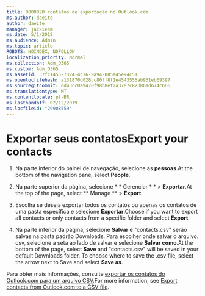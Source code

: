 ```yaml
---
title: 8000020 contatos de exportação no Outlook.com
ms.author: daeite
author: daeite
manager: jackiesm
ms.date: 5/1/2018
ms.audience: Admin
ms.topic: article
ROBOTS: NOINDEX, NOFOLLOW
localization_priority: Normal
ms.collection: Adm_O365
ms.custom: Adm_O365
ms.assetid: 37fc1455-7324-4c76-9a94-085a45e94c51
ms.openlocfilehash: a131870d028cc80ff8f1e4543555ab931eb09397
ms.sourcegitcommit: dd43cc0a9470f98b8ef2a3787c823801d674c666
ms.translationtype: MT
ms.contentlocale: pt-BR
ms.lasthandoff: 02/12/2019
ms.locfileid: "29908559"
---
```

# <a name="export-your-contacts"></a><span data-ttu-id="933a1-102">Exportar seus contatos</span><span class="sxs-lookup"><span data-stu-id="933a1-102">Export your contacts</span></span>

1. <span data-ttu-id="933a1-103">Na parte inferior do painel de navegação, selecione as **pessoas**.</span><span class="sxs-lookup"><span data-stu-id="933a1-103">At the bottom of the navigation pane, select **People**.</span></span>
    
2. <span data-ttu-id="933a1-104">Na parte superior da página, selecione \* \* Gerenciar \* \* \> **Exportar**.</span><span class="sxs-lookup"><span data-stu-id="933a1-104">At the top of the page, select \*\* Manage \*\* \> **Export**.</span></span>
    
3. <span data-ttu-id="933a1-105">Escolha se deseja exportar todos os contatos ou apenas os contatos de uma pasta específica e selecione **Exportar**.</span><span class="sxs-lookup"><span data-stu-id="933a1-105">Choose if you want to export all contacts or only contacts from a specific folder and select **Export**.</span></span> 
    
4. <span data-ttu-id="933a1-p101">Na parte inferior da página, selecione **Salvar** e "contacts.csv" serão salvas na pasta padrão Downloads. Para escolher onde salvar o arquivo. csv, selecione a seta ao lado de salvar e selecione **Salvar como**.</span><span class="sxs-lookup"><span data-stu-id="933a1-p101">At the bottom of the page, select **Save** and "contacts.csv" will be saved in your default Downloads folder. To choose where to save the .csv file, select the arrow next to Save and select **Save as**.</span></span> 
    
<span data-ttu-id="933a1-108">Para obter mais informações, consulte [exportar os contatos do Outlook.com para um arquivo CSV](https://go.microsoft.com/fwlink/p/?linkid=873137).</span><span class="sxs-lookup"><span data-stu-id="933a1-108">For more information, see [Export contacts from Outlook.com to a CSV file](https://go.microsoft.com/fwlink/p/?linkid=873137).</span></span>
  

